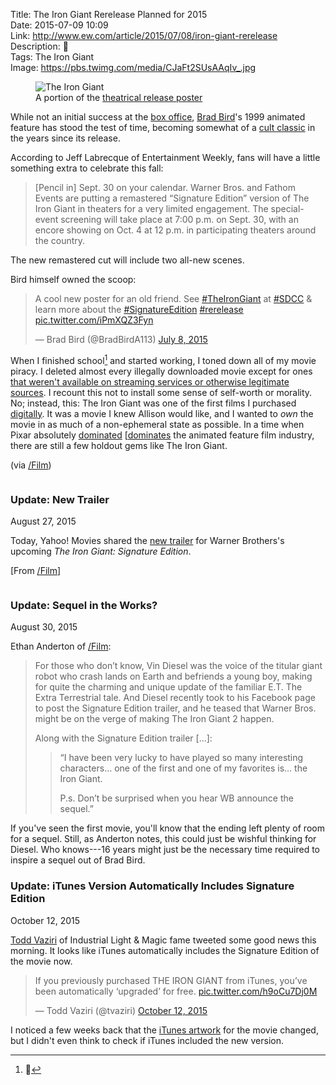 Title: The Iron Giant Rerelease Planned for 2015  
Date: 2015-07-09 10:09  
Link: http://www.ew.com/article/2015/07/08/iron-giant-rerelease  
Description: 🤖  
Tags: The Iron Giant  
Image: https://pbs.twimg.com/media/CJaFt2SUsAAqIv_.jpg  

<figure>
	<img src="http://i2.wp.com/bitcast-a-sm.bitgravity.com/slashfilm/wp/wp-content/images/The-Iron-Giant.jpg" alt="The Iron Giant" title="The Iron Giant">
	<figcaption>A portion of the <a href="https://en.m.wikipedia.org/wiki/The_Iron_Giant#/media/File:The_Iron_Giant_poster.JPG" title="Wikipedia: The Iron Gian">theatrical release poster</a></figcaption>
</figure>

While not an initial success at the [box office][1], [Brad Bird][2]'s 1999 animated feature has stood the test of time, becoming somewhat of a [cult classic][3] in the years since its release.

According to Jeff Labrecque of Entertainment Weekly, fans will have a little something extra to celebrate this fall:

> [Pencil in] Sept. 30 on your calendar. Warner Bros. and Fathom Events are putting a remastered “Signature Edition” version of The Iron Giant in theaters for a very limited engagement. The special-event screening will take place at 7:00 p.m. on Sept. 30, with an encore showing on Oct. 4 at 12 p.m. in participating theaters around the country.

The new remastered cut will include two all-new scenes.

Bird himself owned the scoop:

<blockquote lang="en"><p lang="en" dir="ltr">A cool new poster for an old friend.&#10;See <a href="https://twitter.com/hashtag/TheIronGiant?src=hash">#TheIronGiant</a> at <a href="https://twitter.com/hashtag/SDCC?src=hash">#SDCC</a> &amp; learn more about the <a href="https://twitter.com/hashtag/SignatureEdition?src=hash">#SignatureEdition</a> <a href="https://twitter.com/hashtag/rerelease?src=hash">#rerelease</a> <a href="http://t.co/iPmXQZ3Fyn">pic.twitter.com/iPmXQZ3Fyn</a></p>&mdash; Brad Bird (@BradBirdA113) <a href="https://twitter.com/BradBirdA113/status/618829026610671620">July 8, 2015</a></blockquote>

When I finished school[^1] and started working, I toned down all of my movie piracy. I deleted almost every illegally downloaded movie except for ones [that weren't available on streaming services or otherwise legitimate sources][4]. I recount this not to install some sense of self-worth or morality. No; instead, this: The Iron Giant was one of the first films I purchased [digitally][5]. It was a movie I knew Allison would like, and I wanted to *own* the movie in as much of a non-ephemeral state as possible. In a time when Pixar absolutely [dominated][6] [[dominates][7] the animated feature film industry, there are still a few holdout gems like The Iron Giant. 

(via [/Film][8])

<aside class="update" style="overflow:scroll">

### Update: New Trailer
<p class="updateTime"><time datetime="2015-08-27">August 27, 2015</time></p>

Today, Yahoo! Movies shared the [new trailer][9] for Warner Brothers's upcoming *The Iron Giant: Signature Edition*.

[From [/Film][10]]

</aside>

<aside class="update">

### Update: Sequel in the Works?
<p class="updateTime"><time datetime="2015-08-30">August 30, 2015</time></p>

Ethan Anderton of [/Film][11]:

> For those who don’t know, Vin Diesel was the voice of the titular giant robot who crash lands on Earth and befriends a young boy, making for quite the charming and unique update of the familiar E.T. The Extra Terrestrial tale. And Diesel recently took to his Facebook page to post the Signature Edition trailer, and he teased that Warner Bros. might be on the verge of making The Iron Giant 2 happen.
>
> Along with the Signature Edition trailer [...]:
>
>> “I have been very lucky to have played so many interesting characters… one of the first and one of my favorites is… the Iron Giant.
>>	
>> P.s. Don’t be surprised when you hear WB announce the sequel.”

If you've seen the first movie, you'll know that the ending left plenty of room for a sequel. Still, as Anderton notes, this could just be wishful thinking for Diesel. Who knows---16 years might just be the necessary time required to inspire a sequel out of Brad Bird.

</aside>

<aside class="update">

### Update: iTunes Version Automatically Includes Signature Edition
<p class="updateTime"><time datetime="2015-10-12">October 12, 2015</time></p>

[Todd Vaziri][13] of Industrial Light & Magic fame tweeted some good news this morning. It looks like iTunes automatically includes the Signature Edition of the movie now.

<blockquote lang="en"><p lang="en" dir="ltr">If you previously purchased THE IRON GIANT from iTunes, you’ve been automatically ‘upgraded’ for free. <a href="https://twitter.com/tvaziri/status/653593764611538945/photo/1" title="Todd Vaziri's tweet">pic.twitter.com/h9oCu7Dj0M</a></p>&mdash; Todd Vaziri (@tvaziri) <a href="https://twitter.com/tvaziri/status/653593764611538945" title="More from Vaziri">October 12, 2015</a></blockquote>

I noticed a few weeks back that the [iTunes artwork][14] for the movie changed, but I didn't even think to check if iTunes included the new version.

</aside>

[^1]: 🎉

[1]: https://en.wikipedia.org/wiki/The_Iron_Giant#Box_office "Wikipedia: The Iron Giant at the box office"
[2]: https://en.wikipedia.org/wiki/Brad_Bird "Wikipedia: Brad Bird"
[3]: https://en.wikipedia.org/wiki/The_Iron_Giant#Accolades  "Wikipedia: The Iron Giant's accolades"
[4]: /2015/5/14/this-is-the-best-version-of-star-wars-and-watching-it-is-a-crime "My post on Harmy's Despecialized version of the original trilogy"
[5]: https://itunes.apple.com/us/movie/the-iron-giant/id284447916?at=1l3vx9s "iTunes Store link to The Iron Gian"
[6]: https://en.wikipedia.org/wiki/Toy_Story_2 "Wikipedia: Toy Story 2"
[7]: https://en.wikipedia.org/wiki/Inside_Out_(2015_film) "Wikipedia: Inside Out (2015)"
[8]: http://www.slashfilm.com/iron-giant-rerelease "/Film on The Iron Giant rerelease"
[9]: https://www.yahoo.com/movies/watch-the-trailer-for-remastered-iron-giant-127660292562.html "Link to rerelease trailer"
[10]: http://www.slashfilm.com/iron-giant-trailer/ "/Film on The Iron Giant Rerelease trailer"
[11]: http://www.slashfilm.com/vin-diesel-teases-the-iron-giant-2/ "/Film: Vin Diesel on The Iron Giant sequel"
[13]: http://en.memory-alpha.wikia.com/wiki/Todd_Vaziri "Todd Vaziri on Wiki"
[14]: /2015/10/11/finding-itunes-artwork "My post on finding iTunes artwork"


